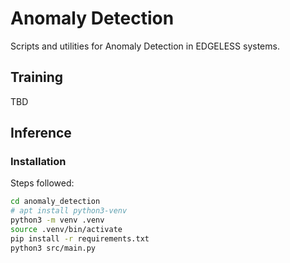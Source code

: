 # Anomaly Detection

Scripts and utilities for Anomaly Detection in EDGELESS systems.

## Training

TBD

## Inference

### Installation
Steps followed:
```bash
cd anomaly_detection
# apt install python3-venv
python3 -m venv .venv
source .venv/bin/activate
pip install -r requirements.txt
python3 src/main.py
```